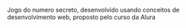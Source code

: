 Jogo do numero secreto, desenvolvido usando conceitos de desenvolvimento web, proposto pelo curso da Alura
